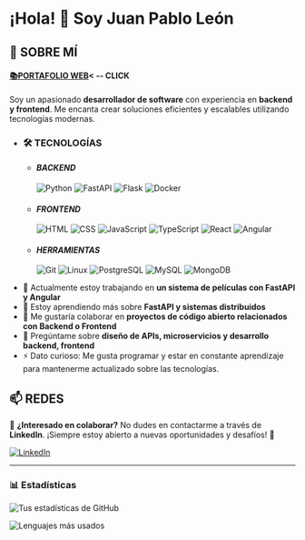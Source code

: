 # ¡Hola! 👋 Soy Juan Pablo León

## 🚀 **SOBRE MÍ**

#### [📚**PORTAFOLIO WEB**](https://juanpabloleonf.github.io/portfolio-web/)< -- CLICK

Soy un apasionado **desarrollador de software** con experiencia en **backend y frontend**. Me encanta crear soluciones eficientes y escalables utilizando tecnologías modernas.


* ### 🛠️ **TECNOLOGÍAS**

    * #### _BACKEND_
        ![Python](https://img.shields.io/badge/Python-3776AB?style=for-the-badge&logo=python&logoColor=white)
        ![FastAPI](https://img.shields.io/badge/FastAPI-009688?style=for-the-badge&logo=fastapi&logoColor=white)
        ![Flask](https://img.shields.io/badge/Flask-000000?style=for-the-badge&logo=flask&logoColor=white)
        ![Docker](https://img.shields.io/badge/Docker-2496ED?style=for-the-badge&logo=docker&logoColor=white)

    * #### _FRONTEND_
        ![HTML](https://img.shields.io/badge/HTML-239A56?style=for-the-badge&logo=html5&logoColor=white)
        ![CSS](https://img.shields.io/badge/CSS-239A56?style=for-the-badge&logo=css3&logoColor=white)
        ![JavaScript](https://img.shields.io/badge/JavaScript-239A56?style=for-the-badge&logo=javascript&logoColor=white)
        ![TypeScript](https://img.shields.io/badge/TypeScript-239A56?style=for-the-badge&logo=typescript&logoColor=white)
        ![React](https://img.shields.io/badge/React-61DAFB?style=for-the-badge&logo=react&logoColor=white)
        ![Angular](https://img.shields.io/badge/Angular-DD0031?style=for-the-badge&logo=angular&logoColor=white)

    * #### _HERRAMIENTAS_
        ![Git](https://img.shields.io/badge/Git-F05032?style=for-the-badge&logo=git&logoColor=white)
        ![Linux](https://img.shields.io/badge/Linux-FCC624?style=for-the-badge&logo=linux&logoColor=black)
        ![PostgreSQL](https://img.shields.io/badge/PostgreSQL-336791?style=for-the-badge&logo=postgresql&logoColor=white)
        ![MySQL](https://img.shields.io/badge/MySQL-4479A1?style=for-the-badge&logo=mysql&logoColor=white)
        ![MongoDB](https://img.shields.io/badge/MongoDB-47A248?style=for-the-badge&logo=mongodb&logoColor=white)

- 🔭 Actualmente estoy trabajando en **un sistema de películas con FastAPI y Angular**
- 🌱 Estoy aprendiendo más sobre **FastAPI y sistemas distribuidos**
- 👯 Me gustaría colaborar en **proyectos de código abierto relacionados con Backend o Frontend**
- 💬 Pregúntame sobre **diseño de APIs, microservicios y desarrollo backend, frontend**
- ⚡ Dato curioso: Me gusta programar y estar en constante aprendizaje para mantenerme actualizado sobre las tecnologías.

## 📫 **REDES**


📩 **¿Interesado en colaborar?** No dudes en contactarme a través de **LinkedIn**. ¡Siempre estoy abierto a nuevas oportunidades y desafíos! 🚀

[![LinkedIn](https://img.shields.io/badge/LinkedIn-0077B5?style=for-the-badge&logo=linkedin&logoColor=white)](https://www.linkedin.com/in/juan-pablo-leon-f/)

---

### 📊 Estadísticas

![Tus estadísticas de GitHub](https://github-readme-streak-stats.herokuapp.com/?user=JuanPabloLeonF&theme=radical&locale=es)

![Lenguajes más usados](https://github-readme-stats.vercel.app/api/top-langs/?username=JuanPabloLeonF&layout=compact&theme=radical&locale=es)
